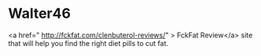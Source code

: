 # Walter46
&lt;a href=" http://fckfat.com/clenbuterol-reviews/" > FckFat Review&lt;/a> site that will help you find the right diet pills to cut fat.
